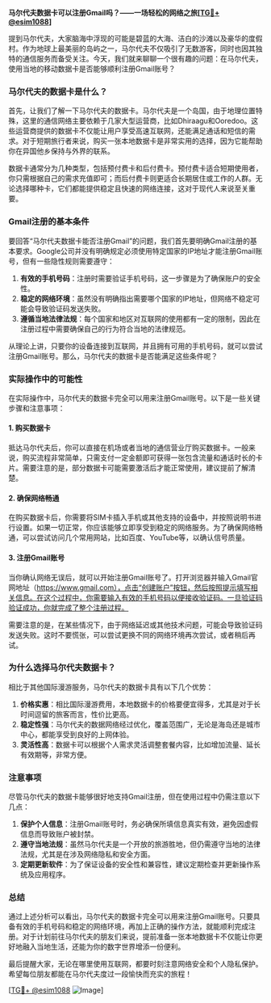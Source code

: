 **马尔代夫数据卡可以注册Gmail吗？——一场轻松的网络之旅[[TG💪+ @esim1088](https://t.me/s/esim1088)]**

提到马尔代夫，大家脑海中浮现的可能是碧蓝的大海、洁白的沙滩以及豪华的度假村。作为地球上最美丽的岛屿之一，马尔代夫不仅吸引了无数游客，同时也因其独特的通信服务而备受关注。今天，我们就来聊聊一个很有趣的问题：在马尔代夫，使用当地的移动数据卡是否能够顺利注册Gmail账号？

### 马尔代夫的数据卡是什么？

首先，让我们了解一下马尔代夫的数据卡。马尔代夫是一个岛国，由于地理位置特殊，这里的通信网络主要依赖于几家大型运营商，比如Dhiraagu和Ooredoo。这些运营商提供的数据卡不仅能让用户享受高速互联网，还能满足通话和短信的需求。对于短期旅行者来说，购买一张本地数据卡是非常实用的选择，因为它能帮助你在异国他乡保持与外界的联系。

数据卡通常分为几种类型，包括预付费卡和后付费卡。预付费卡适合短期使用者，你只需根据自己的需求充值即可；而后付费卡则更适合长期居住或工作的人群。无论选择哪种卡，它们都能提供稳定且快速的网络连接，这对于现代人来说至关重要。

### Gmail注册的基本条件

要回答“马尔代夫数据卡能否注册Gmail”的问题，我们首先要明确Gmail注册的基本要求。Google公司并没有明确规定必须使用特定国家的IP地址才能注册Gmail账号，但有一些隐性规则需要遵守：

1. **有效的手机号码**：注册时需要验证手机号码，这一步骤是为了确保账户的安全性。
2. **稳定的网络环境**：虽然没有明确指出需要哪个国家的IP地址，但网络不稳定可能会导致验证码发送失败。
3. **遵循当地法律法规**：每个国家和地区对互联网的使用都有一定的限制，因此在注册过程中需要确保自己的行为符合当地的法律规范。

从理论上讲，只要你的设备连接到互联网，并且拥有可用的手机号码，就可以尝试注册Gmail账号。那么，马尔代夫的数据卡是否能满足这些条件呢？

### 实际操作中的可能性

在实际操作中，马尔代夫的数据卡完全可以用来注册Gmail账号。以下是一些关键步骤和注意事项：

#### 1. 购买数据卡
抵达马尔代夫后，你可以直接在机场或者当地的通信营业厅购买数据卡。一般来说，购买流程非常简单，只需支付一定金额即可获得一张包含流量和通话时长的卡片。需要注意的是，部分数据卡可能需要激活后才能正常使用，建议提前了解清楚。

#### 2. 确保网络畅通
在购买数据卡后，你需要将SIM卡插入手机或其他支持的设备中，并按照说明书进行设置。如果一切正常，你应该能够立即享受到稳定的网络服务。为了确保网络畅通，可以尝试访问几个常用网站，比如百度、YouTube等，以确认信号质量。

#### 3. 注册Gmail账号
当你确认网络无误后，就可以开始注册Gmail账号了。打开浏览器并输入Gmail官网地址（https://www.gmail.com），点击“创建账户”按钮，然后按照提示填写相关信息。在这个过程中，你需要输入有效的手机号码以便接收验证码。一旦验证码验证成功，你就完成了整个注册过程。

需要注意的是，在某些情况下，由于网络延迟或其他技术问题，可能会导致验证码发送失败。这时不要慌张，可以尝试更换不同的网络环境再次尝试，或者稍后再试。

### 为什么选择马尔代夫数据卡？

相比于其他国际漫游服务，马尔代夫的数据卡具有以下几个优势：

1. **价格实惠**：相比国际漫游费用，本地数据卡的价格要便宜得多，尤其是对于长时间逗留的旅客而言，性价比更高。
2. **稳定性强**：马尔代夫的数据网络经过优化，覆盖范围广，无论是海岛还是城市中心，都能享受到良好的上网体验。
3. **灵活性高**：数据卡可以根据个人需求灵活调整套餐内容，比如增加流量、延长有效期等，非常方便。

### 注意事项

尽管马尔代夫的数据卡能够很好地支持Gmail注册，但在使用过程中仍需注意以下几点：

1. **保护个人信息**：注册Gmail账号时，务必确保所填信息真实有效，避免因虚假信息而导致账户被封禁。
2. **遵守当地法规**：虽然马尔代夫是一个开放的旅游胜地，但仍需遵守当地的法律法规，尤其是在涉及网络隐私和安全方面。
3. **定期更新软件**：为了保证设备的安全性和兼容性，建议定期检查并更新操作系统及应用程序。

### 总结

通过上述分析可以看出，马尔代夫的数据卡完全可以用来注册Gmail账号。只要具备有效的手机号码和稳定的网络环境，再加上正确的操作方法，就能顺利完成注册。对于计划前往马尔代夫的朋友们来说，提前准备一张本地数据卡不仅能让你更好地融入当地生活，还能为你的数字世界增添一份便利。

最后提醒大家，无论在哪里使用互联网，都要时刻注意网络安全和个人隐私保护。希望每位朋友都能在马尔代夫度过一段愉快而充实的旅程！

[[TG💪+ @esim1088](https://t.me/s/esim1088) ![Image](https://i.postimg.cc/4NQfJmqS/Snipaste-2025-05-13-00-14-12.png)]